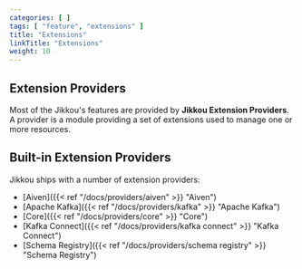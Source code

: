 ```yaml
---
categories: [ ]
tags: [ "feature", "extensions" ]
title: "Extensions"
linkTitle: "Extensions"
weight: 10
---
```


## Extension Providers

Most of the Jikkou's features are provided by **Jikkou Extension Providers**. A provider is a module providing a set of
extensions used to manage one or more resources.

## Built-in Extension Providers

Jikkou ships with a number of extension providers:

* [Aiven]({{< ref "/docs/providers/aiven" >}} "Aiven")
* [Apache Kafka]({{< ref "/docs/providers/kafka" >}} "Apache Kafka")
* [Core]({{< ref "/docs/providers/core" >}} "Core")
* [Kafka Connect]({{< ref "/docs/providers/kafka connect" >}} "Kafka Connect")
* [Schema Registry]({{< ref "/docs/providers/schema registry" >}} "Schema Registry")

